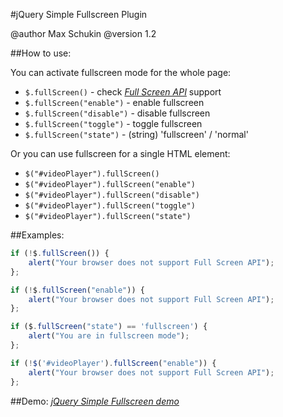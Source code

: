 #jQuery Simple Fullscreen Plugin

@author Max Schukin
@version 1.2

##How to use:

You can activate fullscreen mode for the whole page:
- `$.fullScreen()` - check *[Full Screen API](https://developer.mozilla.org/en/DOM/Using_full-screen_mode)* support
- `$.fullScreen("enable")` - enable fullscreen
- `$.fullScreen("disable")` - disable fullscreen
- `$.fullScreen("toggle")` - toggle fullscreen
- `$.fullScreen("state")` - (string) 'fullscreen' / 'normal'

Or you can use fullscreen for a single HTML element:
- `$("#videoPlayer").fullScreen()`
- `$("#videoPlayer").fullScreen("enable")`
- `$("#videoPlayer").fullScreen("disable")`
- `$("#videoPlayer").fullScreen("toggle")`
- `$("#videoPlayer").fullScreen("state")`

##Examples:

```javascript
if (!$.fullScreen()) {
    alert("Your browser does not support Full Screen API");
};
```

```javascript
if (!$.fullScreen("enable")) {
    alert("Your browser does not support Full Screen API");
};
```

```javascript
if ($.fullScreen("state") == 'fullscreen') {
    alert("You are in fullscreen mode");
};
```

```javascript
if (!$('#videoPlayer').fullScreen("enable")) {
    alert("Your browser does not support Full Screen API");
};
```

##Demo:
*[jQuery Simple Fullscreen demo](http://rumf.github.com/jQuery-fullscreen-plugin/)*
